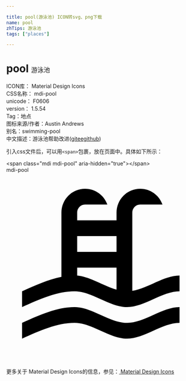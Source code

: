 ```yaml
---

title: pool(游泳池) ICON转svg、png下载
name: pool
zhTips: 游泳池
tags: ["places"]

---
```


# pool  <small style="font-size: 60%;font-weight: 100">游泳池</small>


<div class="detail-page">
<p>
<span>
ICON库：
<span class="badge-secondary badge">Material Design Icons</span> 
</span>
<br/>
<span>
CSS名称：
<span class="badge-secondary badge">mdi-pool</span> 
</span>
<br/>
<span>
unicode：
<span class="badge-secondary badge">F0606</span> 
<copy-btn content='F0606' btn-title=""></copy-btn>
<copy-btn :content='String.fromCodePoint(parseInt("F0606", 16))' btn-title="复制U"></copy-btn>
</span>
<br/>
<span>
version：
<span class="badge-secondary badge">1.5.54</span> 
</span><br/><span>Tag：<span class="badge-light badge"><router-link to="/tags/places.html">地点</router-link></span></span>
<br/>
<span>图标来源/作者：<span class="badge-light badge">Austin Andrews</span></span> 
<br/>
<span>别名：<span class="badge-light badge">swimming-pool</span></span><br/><span class="zh-detail">中文描述：<span class="badge-primary badge">游泳池</span><span class="help-link"><span>帮助改进</span>(<a href="https://gitee.com/liuwave/icon-helper/edit/master/json/material/pool.json" target="_blank" rel="noopener noreferrer">gitee</a><a href="https://github.com/liuwave/icon-helper/edit/master/json/material/pool.json" target="_blank" rel="noopener noreferrer">github</a></span>)</span><br/>
</p>
</div>
<div class="alert alert-dark">
  <i class="mdi mdi-pool mdi-48px"></i>
  <i class="mdi mdi-pool mdi-36px"></i>
  <i class="mdi mdi-pool mdi-24px"></i>
  <i class="mdi mdi-pool mdi-18px"></i>
</div>
<div>
  <p>引入css文件后，可以用<code>&lt;span&gt;</code>包裹，放在页面中。具体如下所示：    
  </p>
  <div class="alert alert-primary" style="font-size: 14px">
    &lt;span class="mdi mdi-pool" aria-hidden="true"&gt;&lt;/span&gt;
    <copy-btn content='<span class="mdi mdi-pool" aria-hidden="true"></span>'></copy-btn>
  </div>
  <div class="alert alert-secondary">
    <i class="mdi mdi-pool"
    style="font-size: 24px"
    aria-hidden="true"></i> mdi-pool
    <copy-btn content="mdi-pool" btn-title="复制图标名称"></copy-btn>
  </div>
</div>
<div id="svg" class="svg-wrap">
<svg xmlns="http://www.w3.org/2000/svg" viewBox="0 0 24 24"><path d="M2,15C3.67,14.25 5.33,13.5 7,13.17V5A3,3 0 0,1 10,2C11.31,2 12.42,2.83 12.83,4H10A1,1 0 0,0 9,5V6H14V5A3,3 0 0,1 17,2C18.31,2 19.42,2.83 19.83,4H17A1,1 0 0,0 16,5V14.94C18,14.62 20,13 22,13V15C19.78,15 17.56,17 15.33,17C13.11,17 10.89,15 8.67,15C6.44,15 4.22,16 2,17V15M14,8H9V10H14V8M14,12H9V13C10.67,13.16 12.33,14.31 14,14.79V12M2,19C4.22,18 6.44,17 8.67,17C10.89,17 13.11,19 15.33,19C17.56,19 19.78,17 22,17V19C19.78,19 17.56,21 15.33,21C13.11,21 10.89,19 8.67,19C6.44,19 4.22,20 2,21V19Z" /></svg>
</div>
<detail full-name='mdi-pool'></detail>
    
<div><p>更多关于 Material Design Icons的信息，参见：<a target="_blank" href="https://iconhelper.cn/material.html"> Material Design Icons</a>
</p></div>
